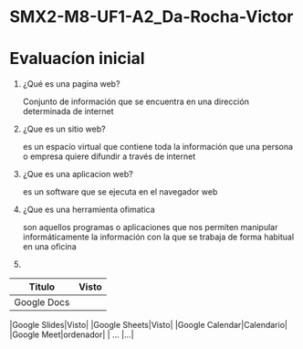 # SMX2-M8-UF1-A2_Da-Rocha-Victor

# Evaluacíon inicial 

1. ¿Qué es una pagina web?

   Conjunto de información que se encuentra en una dirección determinada de internet

2. ¿Que es un sitio web?

    es un espacio virtual que contiene toda la información que una persona o empresa quiere difundir a través de internet

3. ¿Que es una aplicacion web?

   es un software que se ejecuta en el navegador web

4. ¿Que es una herramienta ofimatica 

   son aquellos programas o aplicaciones que nos permiten manipular informáticamente la información con la que se trabaja de forma habitual en una oficina

5. 

|Titulo |Visto|
|----------|:-----------:|
|Google Docs||![Imagen gripau](https://github.com/DaRocha12/SMX2-M8-UF1-A2_Da-Rocha-Victor/blob/main/Check_mark.svg.JPG"Titulo opcional")

|Google Slides|Visto|
|Google Sheets|Visto|
|Google Calendar|Calendario|
|Google Meet|ordenador|
| ... |...|